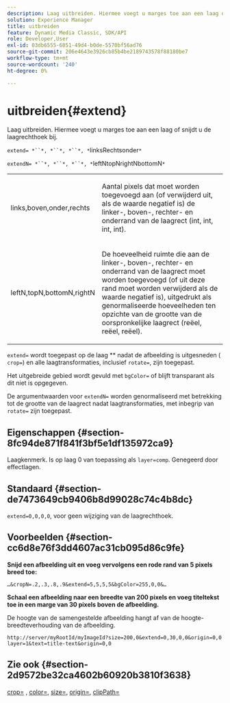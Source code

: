 ```yaml
---
description: Laag uitbreiden. Hiermee voegt u marges toe aan een laag of snijdt u de laagrechthoek bij.
solution: Experience Manager
title: uitbreiden
feature: Dynamic Media Classic, SDK/API
role: Developer,User
exl-id: 03db6555-6851-49d4-b0de-5570bf56ad76
source-git-commit: 206e4643e3926cb85b4be2189743578f88180be7
workflow-type: tm+mt
source-wordcount: '240'
ht-degree: 0%

---
```


# uitbreiden{#extend}

Laag uitbreiden. Hiermee voegt u marges toe aan een laag of snijdt u de laagrechthoek bij.

`extend= *``*, *``*, *``*, *`linksRechtsonder`*`

`extendN= *``*, *``*, *``*, *`leftNtopNrightNbottomN`*`

<table id="simpletable_1DCCD469712B423C8154630127DC5F54"> 
 <tr class="strow"> 
  <td class="stentry"> <p><span class="codeph"> <span class="varname"> links,boven,onder,rechts</span></span> </p></td> 
  <td class="stentry"> <p>Aantal pixels dat moet worden toegevoegd aan (of verwijderd uit, als de waarde negatief is) de linker-, boven-, rechter- en onderrand van de laagrect (int, int, int, int). </p></td> 
 </tr> 
 <tr class="strow"> 
  <td class="stentry"> <p><span class="codeph"> <span class="varname"> leftN,topN,bottomN,rightN</span></span> </p></td> 
  <td class="stentry"> <p>De hoeveelheid ruimte die aan de linker-, boven-, rechter- en onderrand van de laagrect moet worden toegevoegd (of uit deze rand moet worden verwijderd als de waarde negatief is), uitgedrukt als genormaliseerde hoeveelheden ten opzichte van de grootte van de oorspronkelijke laagrect (reëel, reëel, reëel). </p></td> 
 </tr> 
</table>

`extend=` wordt toegepast op de laag  ** nadat de afbeelding is uitgesneden (  `crop=`) en alle laagtransformaties, inclusief  `rotate=`, zijn toegepast.

Het uitgebreide gebied wordt gevuld met `bgColor=` of blijft transparant als dit niet is opgegeven.

De argumentwaarden voor `extendN=` worden genormaliseerd met betrekking tot de grootte van de laagrect nadat laagtransformaties, met inbegrip van `rotate=` zijn toegepast.

## Eigenschappen {#section-8fc94de871f841f3bf5e1df135972ca9}

Laagkenmerk. Is op laag 0 van toepassing als `layer=comp`. Genegeerd door effectlagen.

## Standaard {#section-de7473649cb9406b8d99028c74c4b8dc}

`extend=0,0,0,0`, voor geen wijziging van de laagrechthoek.

## Voorbeelden {#section-cc6d8e76f3dd4607ac31cb095d86c9fe}

**Snijd een afbeelding uit en voeg vervolgens een rode rand van 5 pixels breed toe:**

`…&cropN=.2,.3,.8,.9&extend=5,5,5,5&bgColor=255,0,0&…`

**Schaal een afbeelding naar een breedte van 200 pixels en voeg titeltekst toe in een marge van 30 pixels boven de afbeelding.**

De hoogte van de samengestelde afbeelding hangt af van de hoogte-breedteverhouding van de afbeelding.

`http://server/myRootId/myImageId?size=200,0&extend=0,30,0,0&origin=0,0 layer=1&text=title-text&origin=0,0`

## Zie ook {#section-2d9572be32ca4602b60920b3810f3638}

[crop=](../../../../../is-api/http-ref/image-serving-api-ref/c-http-protocol-reference/c-command-reference/r-crop.md#reference-6fd0f6399966446ab4425ce050572eab) ,  [color=](/help/aem-is-ir-api/is-api/http-ref/image-serving-api-ref/c-http-protocol-reference/c-data-types/r-is-http-color.md),  [size=](../../../../../is-api/http-ref/image-serving-api-ref/c-http-protocol-reference/c-data-types/r-size.md#reference-04d383f32c7b4003bed9978cb854747b),  [origin=](../../../../../is-api/http-ref/image-serving-api-ref/c-http-protocol-reference/c-command-reference/r-origin.md#reference-e11c7ac06e2240cc884c3fec98f05138),  [clipPath=](../../../../../is-api/http-ref/image-serving-api-ref/c-http-protocol-reference/c-command-reference/r-clippath.md#reference-8139b1b52dc54749b51b109521ddf83d)
